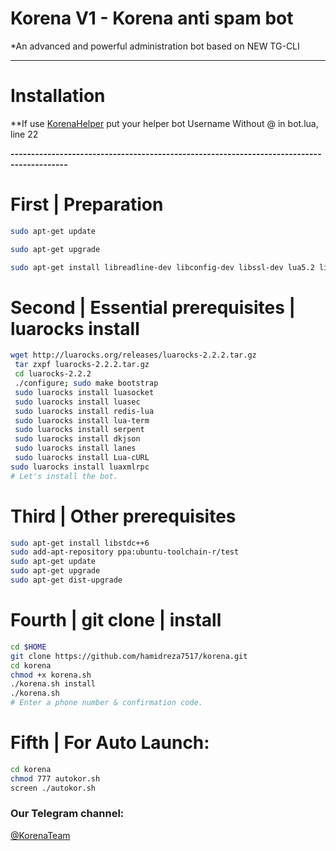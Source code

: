 # Korena V1 - Korena anti spam bot
*An advanced and powerful administration bot based on NEW TG-CLI

* * *

# Installation  

**If use [KorenaHelper](https://github.com/hamidreza7517/korenahelper) put your helper bot Username Without @ in bot.lua, line 22

**------------------------------------------------------------------------------------------**
# First | Preparation
```sh
sudo apt-get update

sudo apt-get upgrade

sudo apt-get install libreadline-dev libconfig-dev libssl-dev lua5.2 liblua5.2-dev libevent-dev make unzip git redis-server g++ libjansson-dev libpython-dev expat libexpat1-dev tmux subversion
```
# Second | Essential prerequisites | luarocks install
```sh
wget http://luarocks.org/releases/luarocks-2.2.2.tar.gz
 tar zxpf luarocks-2.2.2.tar.gz
 cd luarocks-2.2.2
 ./configure; sudo make bootstrap
 sudo luarocks install luasocket
 sudo luarocks install luasec
 sudo luarocks install redis-lua
 sudo luarocks install lua-term
 sudo luarocks install serpent
 sudo luarocks install dkjson
 sudo luarocks install lanes
 sudo luarocks install Lua-cURL
sudo luarocks install luaxmlrpc
# Let's install the bot.
```
# Third | Other prerequisites
```sh
sudo apt-get install libstdc++6
sudo add-apt-repository ppa:ubuntu-toolchain-r/test 
sudo apt-get update
sudo apt-get upgrade
sudo apt-get dist-upgrade
```
# Fourth | git clone | install
```sh
cd $HOME
git clone https://github.com/hamidreza7517/korena.git
cd korena
chmod +x korena.sh
./korena.sh install
./korena.sh 
# Enter a phone number & confirmation code.
```
# Fifth | For Auto Launch:
```sh
cd korena
chmod 777 autokor.sh
screen ./autokor.sh
```

### Our Telegram channel:

[@KorenaTeam](https://telegram.me/korenateam)
